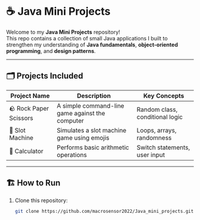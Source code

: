 # ☕ Java Mini Projects

Welcome to my **Java Mini Projects** repository!  
This repo contains a collection of small Java applications I built to strengthen my understanding of **Java fundamentals**, **object-oriented programming**, and **design patterns**.

---

## 🗂️ Projects Included

| Project Name | Description | Key Concepts |
|---------------|-------------|---------------|
| 🪨 Rock Paper Scissors | A simple command-line game against the computer | Random class, conditional logic |
| 🎰 Slot Machine | Simulates a slot machine game using emojis | Loops, arrays, randomness |
| 🧮 Calculator | Performs basic arithmetic operations | Switch statements, user input |

---

## 🏗️ How to Run

1. Clone this repository:
   ```bash
   git clone https://github.com/macrosensor2022/Java_mini_projects.git
